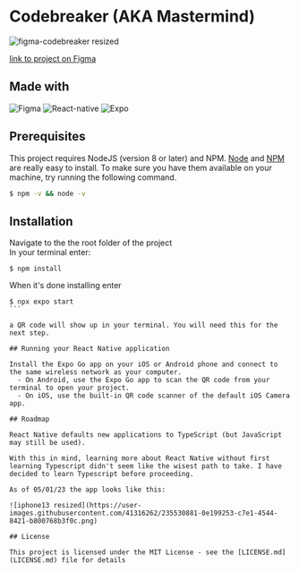 # Codebreaker (AKA Mastermind)

![figma-codebreaker resized](https://user-images.githubusercontent.com/41316262/235530860-b9065d50-080a-477f-af47-c98803875106.png)

[link to project on Figma](https://www.figma.com/file/TA3DzOLGNg249TnMrtkFis/Codebreaker?node-id=1%3A2&t=1npTyb7MRE5D4mTV-1)

## Made with

![Figma](https://img.shields.io/badge/Figma-F24E1E?style=for-the-badge&logo=figma&logoColor=white)
![React-native](https://img.shields.io/badge/React_Native-20232A?style=for-the-badge&logo=react&logoColor=61DAFB)
![Expo](https://img.shields.io/badge/expo-1C1E24?style=for-the-badge&logo=expo&logoColor=#D04A37)

## Prerequisites

This project requires NodeJS (version 8 or later) and NPM.
[Node](http://nodejs.org/) and [NPM](https://npmjs.org/) are really easy to install.
To make sure you have them available on your machine,
try running the following command.

```sh
$ npm -v && node -v
```
## Installation

Navigate to the the root folder of the project  
In your terminal enter:

```
$ npm install  
```

When it's done installing enter
````
$ npx expo start
```

a QR code will show up in your terminal. You will need this for the next step.

## Running your React Native application

Install the Expo Go app on your iOS or Android phone and connect to the same wireless network as your computer.  
  - On Android, use the Expo Go app to scan the QR code from your terminal to open your project.  
  - On iOS, use the built-in QR code scanner of the default iOS Camera app.  

## Roadmap

React Native defaults new applications to TypeScript (but JavaScript may still be used).  

With this in mind, learning more about React Native without first learning Typescript didn't seem like the wisest path to take. I have decided to learn Typescript before proceeding.

As of 05/01/23 the app looks like this:

![iphone13 resized](https://user-images.githubusercontent.com/41316262/235530881-0e199253-c7e1-4544-8421-b800768b3f0c.png)

## License

This project is licensed under the MIT License - see the [LICENSE.md](LICENSE.md) file for details
